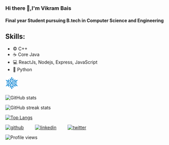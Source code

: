 ### Hi there 👋,I'm Vikram Bais

#### Final year Student pursuing B.tech in Computer Science and Engineering

## Skills: 
- ©️ C++
- ☕ Core Java
- 💻 ReactJs, Nodejs, Express, JavaScript
- 🐍 Python

<a href='https://archiveprogram.github.com/'><img src='https://raw.githubusercontent.com/acervenky/animated-github-badges/master/assets/acbadge.gif' width='40' height='40'></a> 

![GitHub stats](https://github-readme-stats.vercel.app/api?username=ViKrAm-Bais&show_icons=true)

![GitHub streak stats](https://github-readme-streak-stats.herokuapp.com/?user=ViKrAm-Bais)  

[![Top Langs](https://github-readme-stats.vercel.app/api/top-langs/?username=ViKrAm-Bais&layout=compact)](https://github.com/ViKrAm-Bais/github-readme-stats)

[<img src='https://cdn.jsdelivr.net/npm/simple-icons@3.0.1/icons/github.svg' alt='github' height='40'>](https://github.com/https://github.com/ViKrAm-Bais)&nbsp;&nbsp;&nbsp;&nbsp;&nbsp;&nbsp;&nbsp;&nbsp; [<img src='https://cdn.jsdelivr.net/npm/simple-icons@3.0.1/icons/linkedin.svg' alt='linkedin' height='40'>](https://www.linkedin.com/in/https://www.linkedin.com/in/vikram-bais//)&nbsp;&nbsp;&nbsp;&nbsp;&nbsp;&nbsp;&nbsp;&nbsp; [<img src='https://cdn.jsdelivr.net/npm/simple-icons@3.0.1/icons/twitter.svg' alt='twitter' height='40'>](https://twitter.com/https://twitter.com/VikramBais3)

![Profile views](https://gpvc.arturio.dev/ViKrAm-Bais) 
